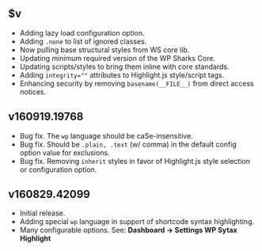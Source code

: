 ## $v

- Adding lazy load configuration option.
- Adding `.none` to list of ignored classes.
- Now pulling base structural styles from WS core lib.
- Updating minimum required version of the WP Sharks Core.
- Updating scripts/styles to bring them inline with core standards.
- Adding `integrity=""` attributes to Highlight.js style/script tags.
- Enhancing security by removing `basename(__FILE__)` from direct access notices.

## v160919.19768

- Bug fix. The `wp` language should be caSe-insensitive.
- Bug fix. Should be `.plain, .text` (w/ comma) in the default config option value for exclusions.
- Bug fix. Removing `inherit` styles in favor of Highlight.js style selection or configuration option.

## v160829.42099

- Initial release.
- Adding special `wp` language in support of shortcode syntax highlighting.
- Many configurable options. See: **Dashboard → Settings WP Sytax Highlight**
